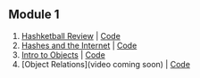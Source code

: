 ## Module 1

1. [Hashketball Review](https://www.youtube.com/watch?v=caFVIqy6FUg) | [Code](https://gist.github.com/alexgriff/055d7e49b0ff4828b8e0e836d30f7749)
2. [Hashes and the Internet](https://www.youtube.com/watch?v=7zTJmZ7h2Y0) | [Code](https://gist.github.com/alexgriff/45fc9707a70d4e6d088a1455917397e6)
3. [Intro to Objects](http://youtu.be/1kS042xdn8E) | [Code](https://github.com/learn-co-curriculum/web-082817-intro-to-oo)
4. [Object Relations](video coming soon) | [Code](https://github.com/learn-co-curriculum/oo-relations-web-082817)
